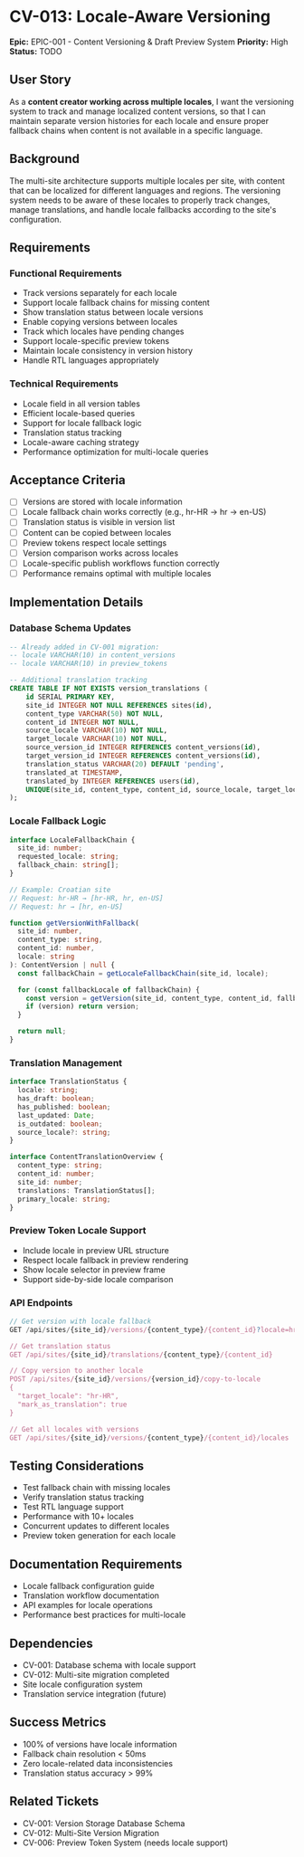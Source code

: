 # CV-013: Locale-Aware Versioning

**Epic:** EPIC-001 - Content Versioning & Draft Preview System
**Priority:** High
**Status:** TODO

## User Story
As a **content creator working across multiple locales**, I want the versioning system to track and manage localized content versions, so that I can maintain separate version histories for each locale and ensure proper fallback chains when content is not available in a specific language.

## Background
The multi-site architecture supports multiple locales per site, with content that can be localized for different languages and regions. The versioning system needs to be aware of these locales to properly track changes, manage translations, and handle locale fallbacks according to the site's configuration.

## Requirements

### Functional Requirements
- Track versions separately for each locale
- Support locale fallback chains for missing content
- Show translation status between locale versions
- Enable copying versions between locales
- Track which locales have pending changes
- Support locale-specific preview tokens
- Maintain locale consistency in version history
- Handle RTL languages appropriately

### Technical Requirements
- Locale field in all version tables
- Efficient locale-based queries
- Support for locale fallback logic
- Translation status tracking
- Locale-aware caching strategy
- Performance optimization for multi-locale queries

## Acceptance Criteria
- [ ] Versions are stored with locale information
- [ ] Locale fallback chain works correctly (e.g., hr-HR → hr → en-US)
- [ ] Translation status is visible in version list
- [ ] Content can be copied between locales
- [ ] Preview tokens respect locale settings
- [ ] Version comparison works across locales
- [ ] Locale-specific publish workflows function correctly
- [ ] Performance remains optimal with multiple locales

## Implementation Details

### Database Schema Updates
```sql
-- Already added in CV-001 migration:
-- locale VARCHAR(10) in content_versions
-- locale VARCHAR(10) in preview_tokens

-- Additional translation tracking
CREATE TABLE IF NOT EXISTS version_translations (
    id SERIAL PRIMARY KEY,
    site_id INTEGER NOT NULL REFERENCES sites(id),
    content_type VARCHAR(50) NOT NULL,
    content_id INTEGER NOT NULL,
    source_locale VARCHAR(10) NOT NULL,
    target_locale VARCHAR(10) NOT NULL,
    source_version_id INTEGER REFERENCES content_versions(id),
    target_version_id INTEGER REFERENCES content_versions(id),
    translation_status VARCHAR(20) DEFAULT 'pending',
    translated_at TIMESTAMP,
    translated_by INTEGER REFERENCES users(id),
    UNIQUE(site_id, content_type, content_id, source_locale, target_locale)
);
```

### Locale Fallback Logic
```typescript
interface LocaleFallbackChain {
  site_id: number;
  requested_locale: string;
  fallback_chain: string[];
}

// Example: Croatian site
// Request: hr-HR → [hr-HR, hr, en-US]
// Request: hr → [hr, en-US]

function getVersionWithFallback(
  site_id: number,
  content_type: string,
  content_id: number,
  locale: string
): ContentVersion | null {
  const fallbackChain = getLocaleFallbackChain(site_id, locale);

  for (const fallbackLocale of fallbackChain) {
    const version = getVersion(site_id, content_type, content_id, fallbackLocale);
    if (version) return version;
  }

  return null;
}
```

### Translation Management
```typescript
interface TranslationStatus {
  locale: string;
  has_draft: boolean;
  has_published: boolean;
  last_updated: Date;
  is_outdated: boolean;
  source_locale?: string;
}

interface ContentTranslationOverview {
  content_type: string;
  content_id: number;
  site_id: number;
  translations: TranslationStatus[];
  primary_locale: string;
}
```

### Preview Token Locale Support
- Include locale in preview URL structure
- Respect locale fallback in preview rendering
- Show locale selector in preview frame
- Support side-by-side locale comparison

### API Endpoints
```typescript
// Get version with locale fallback
GET /api/sites/{site_id}/versions/{content_type}/{content_id}?locale=hr-HR

// Get translation status
GET /api/sites/{site_id}/translations/{content_type}/{content_id}

// Copy version to another locale
POST /api/sites/{site_id}/versions/{version_id}/copy-to-locale
{
  "target_locale": "hr-HR",
  "mark_as_translation": true
}

// Get all locales with versions
GET /api/sites/{site_id}/versions/{content_type}/{content_id}/locales
```

## Testing Considerations
- Test fallback chain with missing locales
- Verify translation status tracking
- Test RTL language support
- Performance with 10+ locales
- Concurrent updates to different locales
- Preview token generation for each locale

## Documentation Requirements
- Locale fallback configuration guide
- Translation workflow documentation
- API examples for locale operations
- Performance best practices for multi-locale

## Dependencies
- CV-001: Database schema with locale support
- CV-012: Multi-site migration completed
- Site locale configuration system
- Translation service integration (future)

## Success Metrics
- 100% of versions have locale information
- Fallback chain resolution < 50ms
- Zero locale-related data inconsistencies
- Translation status accuracy > 99%

## Related Tickets
- CV-001: Version Storage Database Schema
- CV-012: Multi-Site Version Migration
- CV-006: Preview Token System (needs locale support)